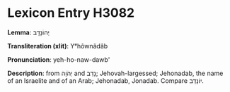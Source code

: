 # Lexicon Entry H3082

**Lemma**: יְהוֹנָדָב

**Transliteration (xlit)**: Yᵉhôwnâdâb

**Pronunciation**: yeh-ho-naw-dawb'

**Description**:
from יְהֹוָה and נָדַב; Jehovah-largessed; Jehonadab, the name of an Israelite and of an Arab; Jehonadab, Jonadab. Compare יוֹנָדָב.
